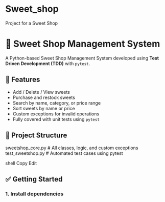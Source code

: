 # Sweet_shop
Project for a Sweet Shop 
# 🍬 Sweet Shop Management System

A Python-based Sweet Shop Management System developed using **Test Driven Development (TDD)** with `pytest`.

## 🧠 Features

- Add / Delete / View sweets
- Purchase and restock sweets
- Search by name, category, or price range
- Sort sweets by name or price
- Custom exceptions for invalid operations
- Fully covered with unit tests using `pytest`

## 📁 Project Structure
sweetshop_core.py # All classes, logic, and custom exceptions
test_sweetshop.py # Automated test cases using pytest

shell
Copy
Edit

## ✅ Getting Started

### 1. Install dependencies
```bash

